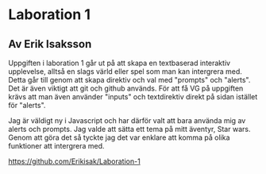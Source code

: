 # Laboration 1
## Av Erik Isaksson

Uppgiften i laboration 1 går ut på att skapa en textbaserad interaktiv upplevelse, alltså en slags värld eller spel som man kan intergrera med. Detta går till genom att skapa direktiv och val med "prompts" och "alerts". Det är även viktigt att git och github används. För att få VG på uppgiften krävs att man även använder "inputs" och textdirektiv direkt på sidan istället för "alerts".

Jag är väldigt ny i Javascript och har därför valt att bara använda mig av alerts och prompts. Jag valde att sätta ett tema på mitt äventyr, Star wars. Genom att göra det så tyckte jag det var enklare att komma på olika funktioner att intergrera med. 

https://github.com/Erikisak/Laboration-1

